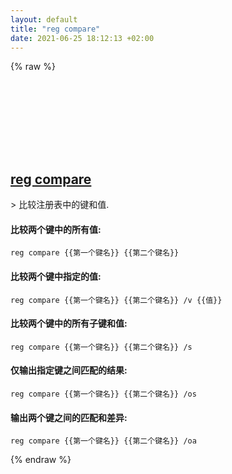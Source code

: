 ```yaml
---
layout: default
title: "reg compare"
date: 2021-06-25 18:12:13 +02:00
---
```

{% raw %}
<h2 id="reg-compare">
  <a href="/zh/windows/reg-compare.html">reg compare</a> <a href="#reg-compare"><svg class="icon">
    <use href="/assets/images/unicode_sprite.svg#link" />
  </svg></a>
</h2>
> 比较注册表中的键和值.

#### 比较两个键中的所有值:
```shell
reg compare {{第一个键名}} {{第二个键名}}
```
#### 比较两个键中指定的值:
```shell
reg compare {{第一个键名}} {{第二个键名}} /v {{值}}
```
#### 比较两个键中的所有子键和值:
```shell
reg compare {{第一个键名}} {{第二个键名}} /s
```
#### 仅输出指定键之间匹配的结果:
```shell
reg compare {{第一个键名}} {{第二个键名}} /os
```
#### 输出两个键之间的匹配和差异:
```shell
reg compare {{第一个键名}} {{第二个键名}} /oa
```
{% endraw %}